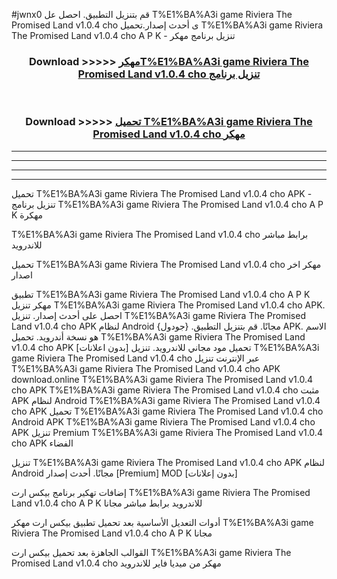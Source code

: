 #jwnx0 قم بتنزيل التطبيق. احصل عل T%E1%BA%A3i game Riviera The Promised Land v1.0.4 cho  ى أحدث إصدار.تحميل T%E1%BA%A3i game Riviera The Promised Land v1.0.4 cho  A P K - تنزيل برنامج مهكر



<div align="center">
<h3>Download >>>>> <a href="https://ar-sites.web.app/?ar= T%E1%BA%A3i game Riviera The Promised Land v1.0.4 cho ">مهكرT%E1%BA%A3i game Riviera The Promised Land v1.0.4 cho  تنزيل برنامج</a></h3><br>

<h3>Download >>>>> <a href="https://ar-sites.web.app/?ar= T%E1%BA%A3i game Riviera The Promised Land v1.0.4 cho ">تحميل T%E1%BA%A3i game Riviera The Promised Land v1.0.4 cho  مهكر</a></h3>
</div>


----------------------------------------------------------

----------------------------------------------------------

----------------------------------------------------------

----------------------------------------------------------


تحميل T%E1%BA%A3i game Riviera The Promised Land v1.0.4 cho  APK - تنزيل برنامج T%E1%BA%A3i game Riviera The Promised Land v1.0.4 cho  A P K مهكرة

T%E1%BA%A3i game Riviera The Promised Land v1.0.4 cho  برابط مباشر للاندرويد

تحميل T%E1%BA%A3i game Riviera The Promised Land v1.0.4 cho  مهكر اخر اصدار

تطبيق T%E1%BA%A3i game Riviera The Promised Land v1.0.4 cho  A P K مهكر
تنزيل T%E1%BA%A3i game Riviera The Promised Land v1.0.4 cho  APK. احصل على أحدث إصدار.
تنزيل T%E1%BA%A3i game Riviera The Promised Land v1.0.4 cho  APK لنظام Android مجانًا.
قم بتنزيل التطبيق. {جودول} APK. الاسم هو نسخة أندرويد.
تحميل T%E1%BA%A3i game Riviera The Promised Land v1.0.4 cho  APK [بدون اعلانات]
تحميل مود مجاني للاندرويد.
تنزيل T%E1%BA%A3i game Riviera The Promised Land v1.0.4 cho  عبر الإنترنت
تنزيل T%E1%BA%A3i game Riviera The Promised Land v1.0.4 cho  APK
download.online T%E1%BA%A3i game Riviera The Promised Land v1.0.4 cho  APK
T%E1%BA%A3i game Riviera The Promised Land v1.0.4 cho  مثبت APK لنظام Android
T%E1%BA%A3i game Riviera The Promised Land v1.0.4 cho  APK
تحميل T%E1%BA%A3i game Riviera The Promised Land v1.0.4 cho  Android APK
T%E1%BA%A3i game Riviera The Promised Land v1.0.4 cho  APK تنزيل Premium
T%E1%BA%A3i game Riviera The Promised Land v1.0.4 cho  APK الفضاء

تنزيل T%E1%BA%A3i game Riviera The Promised Land v1.0.4 cho  APK لنظام Android مجانًا. أحدث إصدار [Premium] MOD [بدون إعلانات]

إضافات تهكير برنامج بيكس ارت T%E1%BA%A3i game Riviera The Promised Land v1.0.4 cho  A P K للاندرويد برابط مباشر مجانا

أدوات التعديل الأساسية بعد تحميل تطبيق بيكس ارت مهكر T%E1%BA%A3i game Riviera The Promised Land v1.0.4 cho  A P K مجانا

القوالب الجاهزة بعد تحميل بيكس ارت T%E1%BA%A3i game Riviera The Promised Land v1.0.4 cho  مهكر من ميديا فاير للاندرويد



